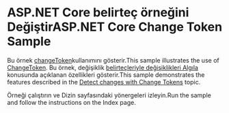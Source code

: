 # <a name="aspnet-core-change-token-sample"></a><span data-ttu-id="a82e9-101">ASP.NET Core belirteç örneğini Değiştir</span><span class="sxs-lookup"><span data-stu-id="a82e9-101">ASP.NET Core Change Token Sample</span></span>

<span data-ttu-id="a82e9-102">Bu örnek [changeToken](https://docs.microsoft.com/dotnet/api/microsoft.extensions.primitives.changetoken)kullanımını gösterir.</span><span class="sxs-lookup"><span data-stu-id="a82e9-102">This sample illustrates the use of [ChangeToken](https://docs.microsoft.com/dotnet/api/microsoft.extensions.primitives.changetoken).</span></span> <span data-ttu-id="a82e9-103">Bu örnek, değişiklik [belirteçleriyle değişiklikleri Algıla](https://docs.microsoft.com/aspnet/core/fundamentals/change-tokens) konusunda açıklanan özellikleri gösterir.</span><span class="sxs-lookup"><span data-stu-id="a82e9-103">This sample demonstrates the features described in the [Detect changes with Change Tokens](https://docs.microsoft.com/aspnet/core/fundamentals/change-tokens) topic.</span></span>

<span data-ttu-id="a82e9-104">Örneği çalıştırın ve Dizin sayfasındaki yönergeleri izleyin.</span><span class="sxs-lookup"><span data-stu-id="a82e9-104">Run the sample and follow the instructions on the Index page.</span></span>
